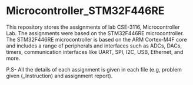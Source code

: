 # Microcontroller_STM32F446RE

This repository stores the assignments of lab CSE-3116, Microcontroller Lab. The assignments were based on the STM32F446RE microcontroller. The STM32F446RE microcontroller is based on the ARM Cortex-M4F core and includes a range of peripherals and interfaces such as ADCs, DACs, timers, communication interfaces like UART, SPI, I2C, USB, Ethernet, and more.

P.S- All the details of each assignment is given in each file (e.g, problem given (_Instruction) and assignment report).